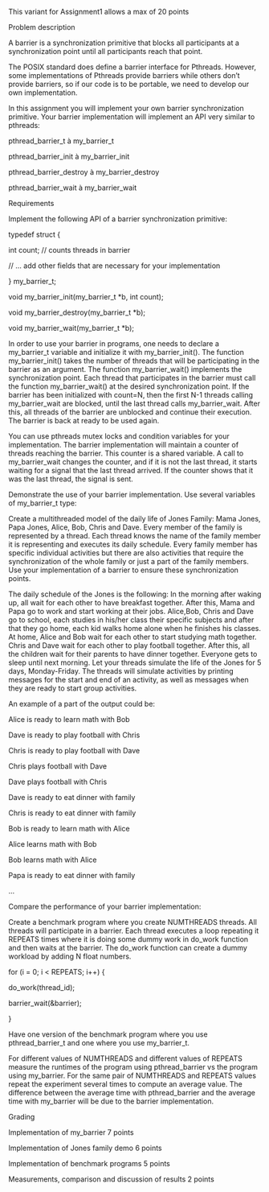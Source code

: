 This variant for Assignment1 allows a max of 20 points

Problem description

A barrier is a synchronization primitive that blocks all participants at a synchronization point until all participants reach that point.

The POSIX standard does define a barrier interface for Pthreads. However, some implementations of Pthreads provide barriers while others don’t provide barriers, so if our code is to be portable, we need to develop our own implementation.

In this assignment you will implement your own barrier synchronization primitive. Your barrier implementation will implement an API very similar to pthreads:

pthread_barrier_t   à   my_barrier_t

pthread_barrier_init à   my_barrier_init

pthread_barrier_destroy à   my_barrier_destroy

pthread_barrier_wait à   my_barrier_wait

 

Requirements

Implement the following API of a barrier synchronization primitive:

typedef struct {

   int count; // counts threads in barrier

   // … add other fields that are necessary for your implementation

 } my_barrier_t;

void my_barrier_init(my_barrier_t *b, int count);

void my_barrier_destroy(my_barrier_t *b);

void my_barrier_wait(my_barrier_t *b);

In order to use your barrier in programs, one needs to declare a my_barrier_t variable and initialize it with my_barrier_init(). The function my_barrier_init() takes the number of threads that will be participating in the barrier as an argument.  The  function my_barrier_wait() implements the synchronization point. Each thread that participates in the barrier must call the function my_barrier_wait()  at the desired synchronization point. If the barrier has been initialized with count=N, then the first N-1 threads calling my_barrier_wait are blocked, until the last thread calls my_barrier_wait. After this, all threads of the barrier are unblocked and continue their execution. The barrier is back at ready to be used again.

You can use pthreads  mutex locks and condition variables for your implementation. The barrier implementation will maintain a counter of threads reaching the barrier.  This counter is a shared variable. A call to my_barrier_wait changes the counter, and if it is not the last thread, it starts waiting for a signal that the last thread arrived. If the counter shows that it was the last thread, the signal is sent.

Demonstrate the use of your barrier implementation. Use several variables of my_barrier_t type: 

Create a multithreaded model of the  daily life of Jones Family: Mama Jones, Papa Jones, Alice, Bob, Chris and Dave.  Every member of the family is represented by a thread. Each thread knows the name of the family member it is representing and executes its daily schedule. Every family member has specific individual activities but there are also activities that require the synchronization of the whole family or just a part of the family members. Use your implementation of a barrier to ensure these synchronization points.

The daily schedule of the Jones is the following:   In the morning after waking up, all wait for each other to have breakfast together. After this, Mama and Papa go to work and start working at their jobs. Alice,Bob, Chris and Dave go to school,  each studies in his/her class their specific subjects  and after that they go home, each kid walks home alone when he finishes his classes. At home, Alice and Bob wait for each other to start studying math together.  Chris and Dave wait for each other to  play football together. After this, all the children wait for their parents to have dinner together. Everyone gets to sleep until next morning. Let your threads simulate the life of the Jones for 5 days, Monday-Friday. The threads will simulate activities by printing messages for the start and end of an activity, as well as messages when they are ready to start group activities.

An example of  a part of the output could be:

Alice is ready to learn math with Bob

Dave is ready to play football with Chris

Chris is ready to play football with Dave

Chris plays football with Dave

Dave plays football with Chris

Dave is ready to eat dinner with family

Chris is ready to eat dinner with family

Bob is ready to learn math with Alice

Alice learns math with Bob

Bob learns math with Alice

Papa is ready to eat dinner with family

…

 

Compare the performance of your barrier implementation:

Create a benchmark program where you create NUMTHREADS threads. All threads will participate in a barrier. Each thread executes a loop repeating it REPEATS times where it is doing some dummy work in do_work function and then waits at the barrier. The do_work function can create a dummy workload by adding  N float numbers.

for (i = 0; i < REPEATS; i++) {

do_work(thread_id);

barrier_wait(&barrier);

}

Have one version of the benchmark program where you use pthread_barrier_t and one where you use my_barrier_t.

For different values of NUMTHREADS and different values of REPEATS measure the runtimes of the program using pthread_barrier vs the program using my_barrier. For the same pair of NUMTHREADS and REPEATS values repeat the experiment several times to compute an average value. The difference between the average time with pthread_barrier  and the average time with my_barrier will be due to the barrier implementation.

 

Grading

Implementation of my_barrier  7 points

Implementation of Jones family demo 6 points

Implementation of benchmark programs 5 points

Measurements, comparison and discussion of results 2 points